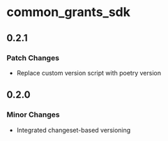 # common_grants_sdk

## 0.2.1

### Patch Changes

- Replace custom version script with poetry version

## 0.2.0

### Minor Changes

- Integrated changeset-based versioning
